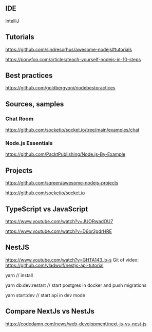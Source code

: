 ## IDE
IntelliJ 

## Tutorials

https://github.com/sindresorhus/awesome-nodejs#tutorials

https://ponyfoo.com/articles/teach-yourself-nodejs-in-10-steps

## Best practices
https://github.com/goldbergyoni/nodebestpractices

## Sources, samples

### Chat Room 
https://github.com/socketio/socket.io/tree/main/examples/chat

### Node.js Essentials

https://github.com/PacktPublishing/Node.js-By-Example

## Projects

https://github.com/sqreen/awesome-nodejs-projects

https://github.com/socketio/socket.io

## TypeScript vs JavaScript
https://www.youtube.com/watch?v=JUORwadOU7

https://www.youtube.com/watch?v=D6or2gdrHRE

## NestJS
https://www.youtube.com/watch?v=GHTA143_b-s
Git of video: https://github.com/vladwulf/nestjs-api-tutorial

yarn // install

yarn db:dev:restart // start postgres in docker and push migrations

yarn start:dev // start api in dev mode

## Compare NextJs vs NestJs
https://codedamn.com/news/web-development/next-js-vs-nest-js
